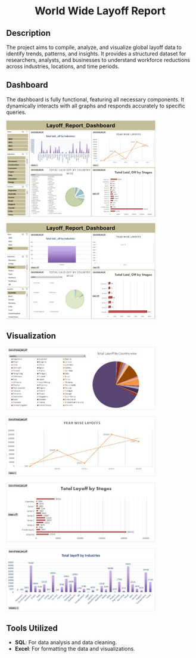 <h1 align="Center">World Wide Layoff Report</h1>

<!-- Description Section -->
## Description

The project aims to compile, analyze, and visualize global layoff data to identify trends, patterns, and insights. It provides a structured dataset for researchers, analysts, and businesses to understand workforce reductions across industries, locations, and time periods. 

<!-- Dashboard Section with Images -->
## Dashboard

The dashboard is fully functional, featuring all necessary components. It dynamically interacts with all graphs and responds accurately to specific queries.

<p align="Left">
  <img src="Images/Dashboard1.jpg" width="400" alt="Dashboard Image 1">
</p>

<p align="Left">
  <img src="Images/Dashboard2.jpg" width="400" alt="Dashboard Image 2">
</p>

<!-- Visualization Section -->
## Visualization

<p align="Left">
  <img src="Images/Project1.jpg" width="400" alt="Visualization Image 1">
</p>

<p align="Left">
  <img src="Images/Project2.jpg" width="400" alt="Visualization Image 2">
</p>

<p align="Left">
  <img src="Images/Project3.jpg" width="400" alt="Visualization Image 3">
</p>

<p align="Left">
  <img src="Images/Project4.jpg" width="400" alt="Visualization Image 4">
</p>

<!-- Tools Utilized Section -->
## Tools Utilized

- **SQL**: For data analysis and data cleaning.
- **Excel**: For formatting the data and visualizations.
